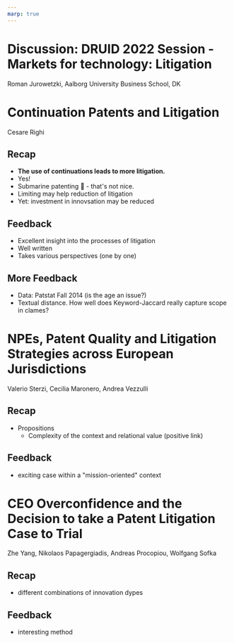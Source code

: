 ```yaml
---
marp: true
---
```


<!--
theme: gaia
class:
 - invert
headingDivider: 2 
paginate: true
-->

<!--
_class:
 - leads
 - invert
-->

# Discussion: DRUID 2022 Session - Markets for technology: Litigation
Roman Jurowetzki, Aalborg University Business School, DK

# Continuation Patents and Litigation
Cesare Righi

## Recap

* **The use of continuations leads to more litigation.** 
* Yes!
* Submarine patenting 😬 - that's not nice.
* Limiting may help reduction of litigation
* Yet: investment in innovsation may be reduced

## Feedback
* Excellent insight into the processes of litigation
* Well written
* Takes various perspectives (one by one)

## More Feedback
* Data: Patstat Fall 2014 (is the age an issue?)
* Textual distance. How well does Keyword-Jaccard really capture scope in clames?

# NPEs, Patent Quality and Litigation Strategies across European Jurisdictions
Valerio Sterzi, Cecilia Maronero, Andrea Vezzulli

## Recap
* Propositions
    * Complexity of the context and relational value (positive link)


## Feedback

* exciting case within a "mission-oriented" context



# CEO Overconfidence and the Decision to take a Patent Litigation Case to Trial
Zhe Yang, Nikolaos Papagergiadis, Andreas Procopiou, Wolfgang Sofka

## Recap

* different combinations of innovation dypes 

## Feedback
* interesting method
